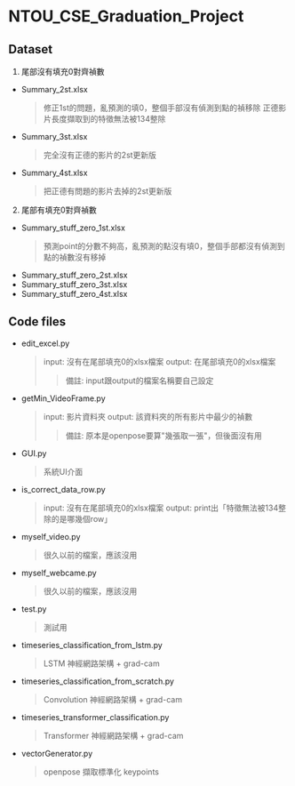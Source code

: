 # NTOU_CSE_Graduation_Project

## Dataset
1. 尾部沒有填充0對齊禎數
  - Summary_2st.xlsx
    > 修正1st的問題，亂預測的填0，整個手部沒有偵測到點的禎移除
    > 正德影片長度擷取到的特徵無法被134整除
  - Summary_3st.xlsx
    > 完全沒有正德的影片的2st更新版
  - Summary_4st.xlsx
    > 把正德有問題的影片去掉的2st更新版

2. 尾部有填充0對齊禎數
  - Summary_stuff_zero_1st.xlsx
    > 預測point的分數不夠高，亂預測的點沒有填0，整個手部都沒有偵測到點的禎數沒有移掉
  - Summary_stuff_zero_2st.xlsx
  - Summary_stuff_zero_3st.xlsx
  - Summary_stuff_zero_4st.xlsx

## Code files
- edit_excel.py
  > input: 沒有在尾部填充0的xlsx檔案
  > output: 在尾部填充0的xlsx檔案
  > > 備註: input跟output的檔案名稱要自己設定

- getMin_VideoFrame.py
  > input: 影片資料夾
  > output: 該資料夾的所有影片中最少的禎數
  > > 備註: 原本是openpose要算"幾張取一張"，但後面沒有用

- GUI.py
  > 系統UI介面

- is_correct_data_row.py
  > input: 沒有在尾部填充0的xlsx檔案
  > output: print出「特徵無法被134整除的是哪幾個row」

- myself_video.py
  > 很久以前的檔案，應該沒用

- myself_webcame.py
  > 很久以前的檔案，應該沒用

- test.py
  > 測試用

- timeseries_classification_from_lstm.py
  > LSTM 神經網路架構 + grad-cam

- timeseries_classification_from_scratch.py
  > Convolution 神經網路架構 + grad-cam

- timeseries_transformer_classification.py
  > Transformer 神經網路架構 + grad-cam

- vectorGenerator.py
  > openpose 擷取標準化 keypoints

